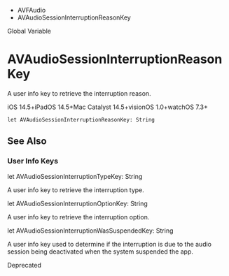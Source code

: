 

- AVFAudio
-  AVAudioSessionInterruptionReasonKey 

Global Variable

# AVAudioSessionInterruptionReasonKey

A user info key to retrieve the interruption reason.

iOS 14.5+iPadOS 14.5+Mac Catalyst 14.5+visionOS 1.0+watchOS 7.3+

``` source
let AVAudioSessionInterruptionReasonKey: String
```

## See Also

### User Info Keys

let AVAudioSessionInterruptionTypeKey: String

A user info key to retrieve the interruption type.

let AVAudioSessionInterruptionOptionKey: String

A user info key to retrieve the interruption option.

let AVAudioSessionInterruptionWasSuspendedKey: String

A user info key used to determine if the interruption is due to the audio session being deactivated when the system suspended the app.

Deprecated

